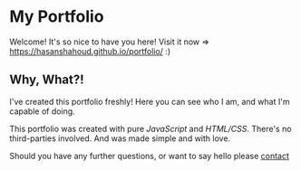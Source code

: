 # My Portfolio 

Welcome! It's so nice to have you here!
Visit it now => https://hasanshahoud.github.io/portfolio/ :)



## Why, What?!

I've created this portfolio freshly! Here you can see who I am, and what I'm capable of doing.

This portfolio was created with pure *JavaScript* and *HTML/CSS*. There's no third-parties involved. And was made simple and with love.


Should you have any further questions, or want to say hello please [contact](https://hasanshahoud.github.io/portfolio/#contact)



